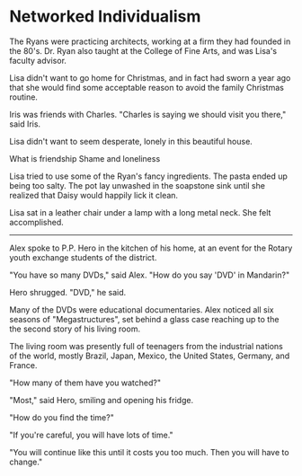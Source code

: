 # Networked Individualism

The Ryans were practicing architects, working at a firm they had founded in the
80's.  Dr. Ryan also taught at the College of Fine Arts, and was Lisa's faculty
advisor.

Lisa didn't want to go home for Christmas, and in fact had sworn a year ago that
she would find some acceptable reason to avoid the family Christmas routine.

Iris was friends with Charles. "Charles is saying we should visit you there,"
said Iris.

Lisa didn't want to seem desperate, lonely in this beautiful house.

What is friendship
Shame and loneliness

Lisa tried to use some of the Ryan's fancy ingredients. The pasta ended up being
too salty. The pot lay unwashed in the soapstone sink until she realized that
Daisy would happily lick it clean.

Lisa sat in a leather chair under a lamp with a long metal neck. She felt
accomplished.

---

Alex spoke to P.P. Hero in the kitchen of his home, at an event for the Rotary
youth exchange students of the district.

"You have so many DVDs," said Alex. "How do you say 'DVD' in Mandarin?"

Hero shrugged. "DVD," he said.

Many of the DVDs were educational documentaries. Alex noticed all six seasons of
"Megastructures", set behind a glass case reaching up to the the second story of
his living room.

The living room was presently full of teenagers from the industrial nations of
the world, mostly Brazil, Japan, Mexico, the United States, Germany, and France.

"How many of them have you watched?"

"Most," said Hero, smiling and opening his fridge.

"How do you find the time?"

"If you're careful, you will have lots of time."


"You will continue like this until it costs you too much. Then you will have to
change."

